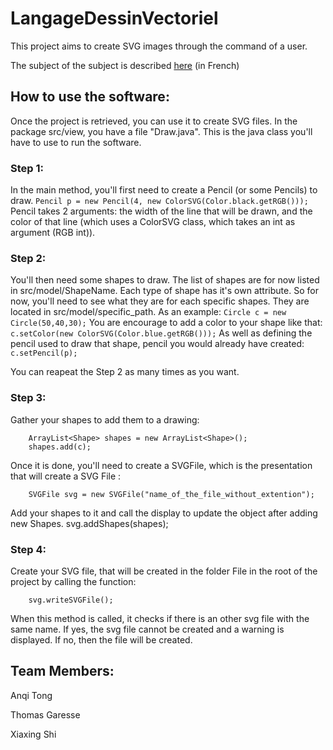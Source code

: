 # LangageDessinVectoriel

This project aims to create SVG images through the command of a user.

The subject of the subject is described [here](http://www.grall.name/teaching/softwareArchitecture/2016/project_vectorGraphics.html) (in French)

## How to use the software:

Once the project is retrieved, you can use it to create SVG files.
In the package src/view, you have a file "Draw.java". This is the java class you'll have to use to run the software.

### Step 1:
In the main method, you'll first need to create a Pencil (or some Pencils) to draw.
`Pencil p = new Pencil(4, new ColorSVG(Color.black.getRGB()));`
Pencil takes 2 arguments: the width of the line that will be drawn, and the color of that line (which uses a ColorSVG class, which takes an int as argument (RGB int)).

### Step 2:
You'll then need some shapes to draw.
The list of shapes are for now listed in src/model/ShapeName.
Each type of shape has it's own attribute. So for now, you'll need to see what they are for each specific shapes.
They are located in src/model/specific_path.
As an example: `Circle c = new Circle(50,40,30);`
You are encourage to add a color to your shape like that: `c.setColor(new ColorSVG(Color.blue.getRGB()));`
As well as defining the pencil used to draw that shape, pencil you would already have created: `c.setPencil(p);`

You can reapeat the Step 2 as many times as you want.

### Step 3:
Gather your shapes to add them to a drawing:

		ArrayList<Shape> shapes = new ArrayList<Shape>();
		shapes.add(c);

Once it is done, you'll need to create a SVGFile, which is the presentation that will create a SVG File :

		SVGFile svg = new SVGFile("name_of_the_file_without_extention");
		
Add your shapes to it and call the display to update the object after adding new Shapes.
		svg.addShapes(shapes);

### Step 4:
Create your SVG file, that will be created in the folder File in the root of the project by calling the function:

		svg.writeSVGFile();
		
When this method is called, it checks if there is an other svg file with the same name. If yes, the svg file cannot be created and a warning is displayed. If no, then the file will be created.



## Team Members:

Anqi Tong

Thomas Garesse

Xiaxing Shi
